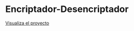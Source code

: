 # Encriptador-Desencriptador

<a href="https://carlosserna05.github.io/Encriptador-Desencriptador/encriptador/index.html" target="_blank">Visualiza el proyecto</a>
